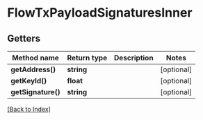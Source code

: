 # FlowTxPayloadSignaturesInner

## Getters

Method name | Return type | Description | Notes
------------ | ------------- | ------------- | -------------
**getAddress()** | **string** |  | [optional]
**getKeyId()** | **float** |  | [optional]
**getSignature()** | **string** |  | [optional]

[[Back to Index]](../index.md)

